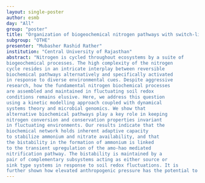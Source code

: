 ```yaml
---
layout: single-poster
author: esmb
day: "All"
group: "poster"
title: "Organization of biogeochemical nitrogen pathways with switch-like adjustment in fluctuating soil redox conditions"
subgroup: "OTHE"
presenter: "Mubasher Rashid Rather"
institution: "Central University of Rajasthan"
abstract: "Nitrogen is cycled throughout ecosystems by a suite of
biogeochemical processes. The high complexity of the nitrogen
cycle resides in an intricate interplay between reversible
biochemical pathways alternatively and specifically activated
in response to diverse environmental cues. Despite aggressive
research, how the fundamental nitrogen biochemical processes
are assembled and maintained in fluctuating soil redox
conditions remains elusive. Here, we address this question
using a kinetic modelling approach coupled with dynamical
systems theory and microbial genomics. We show that
alternative biochemical pathways play a key role in keeping
nitrogen conversion and conservation properties invariant
in fluctuating environments. Our results indicate that the
biochemical network holds inherent adaptive capacity
to stabilize ammonium and nitrate availability, and that
the bistability in the formation of ammonium is linked
to the transient upregulation of the amo-hao mediated
nitrification pathway. The bistability is maintained by a
pair of complementary subsystems acting as either source or
sink type systems in response to soil redox fluctuations. It is
further shown how elevated anthropogenic pressure has the potential to break down the stability of the system, altering substantially ammonium and nitrate availability in the soil, with dramatic effects on biodiversity."
---
```

